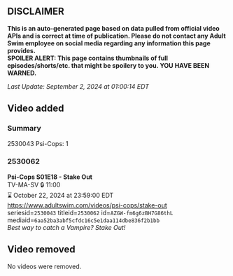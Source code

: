 ## DISCLAIMER
**This is an auto-generated page based on data pulled from official video APIs and is correct at time of publication. Please do not contact any Adult Swim employee on social media regarding any information this page provides.**  
**SPOILER ALERT: This page contains thumbnails of full episodes/shorts/etc. that might be spoilery to you. YOU HAVE BEEN WARNED.**  

_Last Update: September 2, 2024 at 01:00:14 EDT_
## Video added
### Summary
2530043 Psi-Cops: 1  
### 2530062
**Psi-Cops S01E18 - Stake Out**  
TV-MA-SV 🔒 11:00  
⌛ October 22, 2024 at 23:59:00 EDT  
https://www.adultswim.com/videos/psi-cops/stake-out  
seriesid=`2530043` titleid=`2530062` id=`AZGW-fm6g6zBH7G86thL` mediaid=`6aa52ba3abf5cfdc16c5e1daa114dbe836f2b1bb`  
_Best way to catch a Vampire? Stake Out!_  
## Video removed
No videos were removed.  
